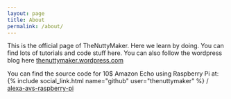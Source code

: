 ```yaml
---
layout: page
title: About
permalink: /about/
---
```


This is the official page of TheNuttyMaker. Here we learn by doing. You can find lots of tutorials and code stuff here. You can also follow the wordpress blog here  [thenuttymaker.wordpress.com](https://thenuttymaker.wordpress.com/)

You can find the source code for 10$ Amazon Echo using Raspberry Pi at:
{% include social_link.html name="github" user="thenuttymaker" %} /
[alexa-avs-raspberry-pi](https://github.com/TheNuttyMaker/alexa-avs-raspberry-pi)

